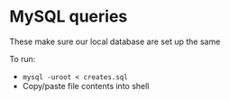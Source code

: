 # MySQL queries
These make sure our local database are set up the same

To run:

 - <code>mysql -uroot < creates.sql </code>
 - Copy/paste file contents into shell
